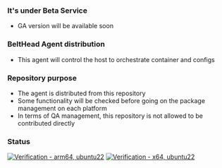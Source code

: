 ### It's under Beta Service
* GA version will be available soon

### BeltHead Agent distribution
* This agent will control the host to orchestrate container and configs

### Repository purpose
* The agent is distributed from this repository
* Some functionality will be checked before going on the package management on each platform
* In terms of QA management, this repository is not allowed to be contributed directly

### Status
[![Verification - arm64, ubuntu22](https://github.com/PostVisioning/com.belthead.worker-native-public/actions/workflows/verification-arm64-ubuntu22.yml/badge.svg)](https://github.com/PostVisioning/com.belthead.worker-native-public/actions/workflows/verification-arm64-ubuntu22.yml)
[![Verification - x64, ubuntu22](https://github.com/PostVisioning/com.belthead.worker-native-public/actions/workflows/verification-x64-ubuntu22.yml/badge.svg)](https://github.com/PostVisioning/com.belthead.worker-native-public/actions/workflows/verification-x64-ubuntu22.yml)
